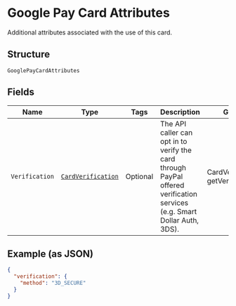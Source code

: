 
# Google Pay Card Attributes

Additional attributes associated with the use of this card.

## Structure

`GooglePayCardAttributes`

## Fields

| Name | Type | Tags | Description | Getter | Setter |
|  --- | --- | --- | --- | --- | --- |
| `Verification` | [`CardVerification`](../../doc/models/card-verification.md) | Optional | The API caller can opt in to verify the card through PayPal offered verification services (e.g. Smart Dollar Auth, 3DS). | CardVerification getVerification() | setVerification(CardVerification verification) |

## Example (as JSON)

```json
{
  "verification": {
    "method": "3D_SECURE"
  }
}
```

